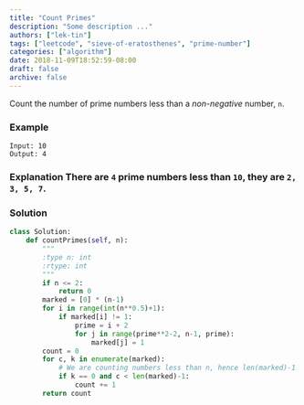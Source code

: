 ```yaml
---
title: "Count Primes"
description: "Some description ..."
authors: ["lek-tin"]
tags: ["leetcode", "sieve-of-eratosthenes", "prime-number"]
categories: ["algorithm"]
date: 2018-11-09T18:52:59-08:00
draft: false
archive: false
---
```

Count the number of prime numbers less than a _non-negative_ number, `n`.

### Example
```
Input: 10
Output: 4
```
### Explanation There are `4` prime numbers less than `10`, they are `2, 3, 5, 7`.
### Solution
```python
class Solution:
    def countPrimes(self, n):
        """
        :type n: int
        :rtype: int
        """
        if n <= 2:
            return 0
        marked = [0] * (n-1)
        for i in range(int(n**0.5)+1):
            if marked[i] != 1:
                prime = i + 2
                for j in range(prime**2-2, n-1, prime):
                    marked[j] = 1
        count = 0
        for c, k in enumerate(marked):
            # We are counting numbers less than n, hence len(marked)-1
            if k == 0 and c < len(marked)-1:
                count += 1
        return count
```